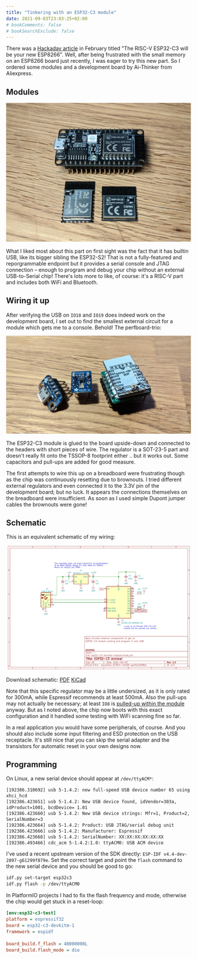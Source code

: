 ```yaml
---
title: "Tinkering with an ESP32-C3 module"
date: 2021-09-03T23:03:25+02:00
# bookComments: false
# bookSearchExclude: false
---
```


There was a [Hackaday article](https://hackaday.com/2021/02/08/hands-on-the-risc-v-esp32-c3-will-be-your-new-esp8266/) in February titled "The RISC-V ESP32-C3 will be your new ESP8266". Well, after being frustrated with the small memory on an ESP8266 board just recently, I was eager to try this new part. So I ordered some modules and a development board by Ai-Thinker from Aliexpress.

## Modules

![](modules.jpg)

What I liked most about this part on first sight was the fact that it has builtin USB, like its bigger sibling the ESP32-S2! That is not a fully-featured and reporgrammable endpoint but it provides a serial console and JTAG connection – enough to program and debug your chip without an external USB-to-Serial chip! There's lots more to like, of course: it's a RISC-V part and includes both WiFi and Bluetooth.

## Wiring it up

After verifying the USB on `IO18` and `IO19` does indeed work on the development board, I set out to find the smallest external circuit for a module which gets me to a console. Behold! The perfboard-trio:

![](trio.jpg)

The ESP32-C3 module is glued to the board upside-down and connected to the headers with short pieces of wire. The regulator is a SOT-23-5 part and doesn't really fit onto the TSSOP-8 footprint either .. but it works out. Some capacitors and pull-ups are added for good measure.

The first attempts to wire this up on a breadboard were frustrating though as the chip was continuously resetting due to brownouts. I tried different external regulators and even connected it to the 3.3V pin of the development board; but no luck. It appears the connections themselves on the breadboard were insufficient. As soon as I used simple Dupont jumper cables the brownouts were gone!

## Schematic

This is an equivalent schematic of my wiring:

![](esp32-c3-minimal-module.png)

Download schematic: [PDF](esp32-c3-minimal-module.pdf) [KiCad](esp32-c3-minimal-module.kicad_sch)

Note that this specific regulator may be a little undersized, as it is only rated for 300mA, while Espressif recommends at least 500mA. Also the pull-ups may not actually be necessary; at least `IO8` is [pulled-up within the module](https://docs.ai-thinker.com/_media/esp32/docs/esp-c3-12f_specification.pdf) anyway. But as I noted above, the chip now boots with this exact configuration and it handled some testing with WiFi scanning fine so far.

In a real application you would have some peripherals, of course. And you should also include some input filtering and ESD protection on the USB receptacle. It's still nice that you can skip the serial adapter and the transistors for automatic reset in your own designs now.

## Programming

On Linux, a new serial device should appear at `/dev/ttyACM*`:

```
[192386.310692] usb 5-1.4.2: new full-speed USB device number 65 using xhci_hcd
[192386.423651] usb 5-1.4.2: New USB device found, idVendor=303a, idProduct=1001, bcdDevice= 1.01
[192386.423660] usb 5-1.4.2: New USB device strings: Mfr=1, Product=2, SerialNumber=3
[192386.423664] usb 5-1.4.2: Product: USB JTAG/serial debug unit
[192386.423666] usb 5-1.4.2: Manufacturer: Espressif
[192386.423668] usb 5-1.4.2: SerialNumber: XX:XX:XX:XX:XX:XX
[192386.493466] cdc_acm 5-1.4.2:1.0: ttyACM0: USB ACM device
```

I've used a recent upstream version of the SDK directly: `ESP-IDF v4.4-dev-2897-g61299f879e`. Set the correct target and point the `flash` command to the new serial device and you should be good to go:

```sh
idf.py set-target esp32c3
idf.py flash -p /dev/ttyACM0
```

In PlatformIO projects I had to fix the flash frequency and mode, otherwise the chip would get stuck in a reset-loop:

```cfg
[env:esp32-c3-test]
platform = espressif32
board = esp32-c3-devkitm-1
framework = espidf

board_build.f_flash = 40000000L
board_build.flash_mode = dio
```

